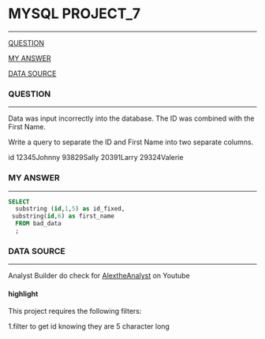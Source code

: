 # MYSQL PROJECT_7
---

[QUESTION](#question)

[MY ANSWER](#my-answer)

[DATA SOURCE](#data-source) 

### QUESTION 
---
Data was input incorrectly into the database. The ID was combined with the First Name.

Write a query to separate the ID and First Name into two separate columns.

id
12345Johnny
93829Sally
20391Larry
29324Valerie



### MY ANSWER 
---
```SQL
SELECT
  substring (id,1,5) as id_fixed,
 substring(id,6) as first_name
  FROM bad_data 
  ;
```

### DATA SOURCE 
---
Analyst Builder
do check for [AlextheAnalyst](https://github.com/alextheanalyst) on Youtube 

#### highlight
This project requires the following filters:

1.filter to get id knowing they are 5 character long


